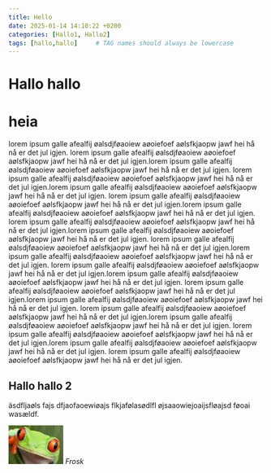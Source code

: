```yaml
---
title: Hello
date: 2025-01-14 14:10:22 +0200
categories: [Hallo1, Hallo2]
tags: [hallo,hallo]     # TAG names should always be lowercase
---
```


# Hallo hallo 


# heia 
lorem ipsum galle afealfij øalsdjføaoiew aøoiefoef aølsfkjaopw jawf hei hå nå er det jul igjen. lorem ipsum galle afealfij øalsdjføaoiew aøoiefoef aølsfkjaopw jawf hei hå nå er det jul igjen.lorem ipsum galle afealfij øalsdjføaoiew aøoiefoef aølsfkjaopw jawf hei hå nå er det jul igjen. lorem ipsum galle afealfij øalsdjføaoiew aøoiefoef aølsfkjaopw jawf hei hå nå er det jul igjen.lorem ipsum galle afealfij øalsdjføaoiew aøoiefoef aølsfkjaopw jawf hei hå nå er det jul igjen. lorem ipsum galle afealfij øalsdjføaoiew aøoiefoef aølsfkjaopw jawf hei hå nå er det jul igjen.lorem ipsum galle afealfij øalsdjføaoiew aøoiefoef aølsfkjaopw jawf hei hå nå er det jul igjen. lorem ipsum galle afealfij øalsdjføaoiew aøoiefoef aølsfkjaopw jawf hei hå nå er det jul igjen.lorem ipsum galle afealfij øalsdjføaoiew aøoiefoef aølsfkjaopw jawf hei hå nå er det jul igjen. lorem ipsum galle afealfij øalsdjføaoiew aøoiefoef aølsfkjaopw jawf hei hå nå er det jul igjen.lorem ipsum galle afealfij øalsdjføaoiew aøoiefoef aølsfkjaopw jawf hei hå nå er det jul igjen. lorem ipsum galle afealfij øalsdjføaoiew aøoiefoef aølsfkjaopw jawf hei hå nå er det jul igjen.lorem ipsum galle afealfij øalsdjføaoiew aøoiefoef aølsfkjaopw jawf hei hå nå er det jul igjen. lorem ipsum galle afealfij øalsdjføaoiew aøoiefoef aølsfkjaopw jawf hei hå nå er det jul igjen.lorem ipsum galle afealfij øalsdjføaoiew aøoiefoef aølsfkjaopw jawf hei hå nå er det jul igjen. lorem ipsum galle afealfij øalsdjføaoiew aøoiefoef aølsfkjaopw jawf hei hå nå er det jul igjen.lorem ipsum galle afealfij øalsdjføaoiew aøoiefoef aølsfkjaopw jawf hei hå nå er det jul igjen. lorem ipsum galle afealfij øalsdjføaoiew aøoiefoef aølsfkjaopw jawf hei hå nå er det jul igjen.lorem ipsum galle afealfij øalsdjføaoiew aøoiefoef aølsfkjaopw jawf hei hå nå er det jul igjen. lorem ipsum galle afealfij øalsdjføaoiew aøoiefoef aølsfkjaopw jawf hei hå nå er det jul igjen.

## Hallo hallo 2

äsdfljaøls fajs dfjaofaoewiøajs flkjafølasødlfl øjsaaowiejoaijsfløajsd føoai wasældf.


![img-description](/_data/media/frog.png)
_Frosk_


